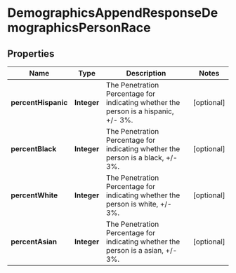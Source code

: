 

# DemographicsAppendResponseDemographicsPersonRace


## Properties

Name | Type | Description | Notes
------------ | ------------- | ------------- | -------------
**percentHispanic** | **Integer** | The Penetration Percentage for indicating whether the person is a hispanic, +/- 3%. |  [optional]
**percentBlack** | **Integer** | The Penetration Percentage for indicating whether the person is a black, +/- 3%. |  [optional]
**percentWhite** | **Integer** | The Penetration Percentage for indicating whether the person is white, +/- 3%. |  [optional]
**percentAsian** | **Integer** | The Penetration Percentage for indicating whether the person is a asian, +/- 3%. |  [optional]



